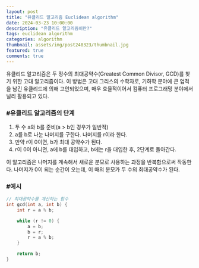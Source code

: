 ```yaml
---
layout: post
title: "유클리드 알고리즘 Euclidean algorithm"
date: 2024-03-23 10:00:00
description: "유클리드 알고리즘이란?"
tags: euclidean algorithm
categories: algorithm
thumbnail: assets/img/post240323/thumbnail.jpg
featured: true
comments: true
---
```


유클리드 알고리즘은 두 정수의 최대공약수(Greatest Common Divisor, GCD)를 찾기 위한 고대 알고리즘이다. 이 방법은 고대 그리스의 수학자로, 기하학 분야에 큰 업적을 남긴 유클리드에 의해 고안되었으며, 매우 효율적이어서 컴퓨터 프로그래밍 분야에서 널리 활용되고 있다.

### #유클리드 알고리즘의 단계
1. 두 수 a와 b를 준비(a > b인 경우가 일반적)
2. a를 b로 나눈 나머지를 구한다. 나머지를 r이라 한다.
3. 만약 r이 0이면, b가 최대 공약수가 된다.
4. r이 0이 아니면, a에 b를 대입하고, b에는 r을 대입한 후, 2단계로 돌아간다.

이 알고리즘은 나머지를 계속해서 새로운 분모로 사용하는 과정을 반복함으로써 작동한다.
나머지가 0이 되는 순간이 오는데, 이 때의 분모가 두 수의 최대공약수가 된다.

### #예시
```c++
// 최대공약수를 계산하는 함수
int gcd(int a, int b) {
	int r = a % b;

    while (r != 0) {
		a = b;
        b = r;
		r = a % b;
    }

    return b;
}
```
